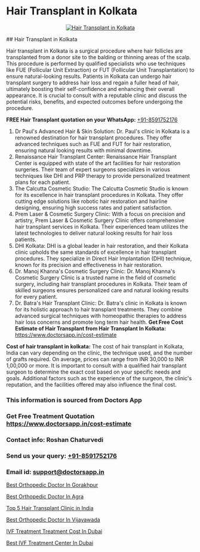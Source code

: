 # Hair Transplant in Kolkata

<p align="center">
  <a href="https://doctorsapp.co.in/treatment/hair-transplant">
    <img src="https://doctorsapp.co.in/uploads/treatment_image/transplant.jpg" alt="Hair Transplant in Kolkata">
  </a>
</p>
## Hair Transplant in Kolkata

Hair transplant in Kolkata is a surgical procedure where hair follicles are transplanted from a donor site to the balding or thinning areas of the scalp. This procedure is performed by qualified specialists who use techniques like FUE (Follicular Unit Extraction) or FUT (Follicular Unit Transplantation) to ensure natural-looking results. Patients in Kolkata can undergo hair transplant surgery to address hair loss and regain a fuller head of hair, ultimately boosting their self-confidence and enhancing their overall appearance. It is crucial to consult with a reputable clinic and discuss the potential risks, benefits, and expected outcomes before undergoing the procedure.

**FREE Hair Transplant quotation on your WhatsApp:**  [+91-8591752176](https://api.whatsapp.com/send?phone=8591752176)

1) Dr Paul's Advanced Hair & Skin Solution: Dr. Paul's clinic in Kolkata is a renowned destination for hair transplant procedures. They offer advanced techniques such as FUE and FUT for hair restoration, ensuring natural looking results with minimal downtime.
2) Renaissance Hair Transplant Center: Renaissance Hair Transplant Center is equipped with state of the art facilities for hair restoration surgeries. Their team of expert surgeons specializes in various techniques like DHI and PRP therapy to provide personalized treatment plans for each patient.
3) The Calcutta Cosmetic Studio: The Calcutta Cosmetic Studio is known for its excellence in hair transplant procedures in Kolkata. They offer cutting edge solutions like robotic hair restoration and hairline designing, ensuring high success rates and patient satisfaction.
4) Prem Laser & Cosmetic Surgery Clinic: With a focus on precision and artistry, Prem Laser & Cosmetic Surgery Clinic offers comprehensive hair transplant services in Kolkata. Their experienced team utilizes the latest technologies to deliver natural looking results for hair loss patients.
5) DHI Kolkata: DHI is a global leader in hair restoration, and their Kolkata clinic upholds the same standards of excellence in hair transplant procedures. They specialize in Direct Hair Implantation (DHI) technique, known for its precision and effectiveness in hair restoration.
6) Dr. Manoj Khanna's Cosmetic Surgery Clinic: Dr. Manoj Khanna's Cosmetic Surgery Clinic is a trusted name in the field of cosmetic surgery, including hair transplant procedures in Kolkata. Their team of skilled surgeons ensures personalized care and natural looking results for every patient.
7) Dr. Batra's Hair Transplant Clinic: Dr. Batra's clinic in Kolkata is known for its holistic approach to hair transplant treatments. They combine advanced surgical techniques with homeopathic therapies to address hair loss concerns and promote long term hair health.
**Get Free Cost Estimate of Hair Transplant from Hair Transplant In Kolkata:** https://www.doctorsapp.in/cost-estimate

**Cost of hair transplant in kolkata:**
The cost of hair transplant in Kolkata, India can vary depending on the clinic, the technique used, and the number of grafts required. On average, prices can range from INR 30,000 to INR 1,00,000 or more. It is important to consult with a qualified hair transplant surgeon to determine the exact cost based on your specific needs and goals. Additional factors such as the experience of the surgeon, the clinic's reputation, and the facilities offered may also influence the final cost.

### This information is sourced from Doctors App 
### Get Free Treatment Quotation https://www.doctorsapp.in/cost-estimate
### Contact info: Roshan Chaturvedi 
### Send us your query: [+91-8591752176](https://api.whatsapp.com/send?phone=8591752176) 
### Email id: support@doctorsapp.in

[Best Orthopedic Doctor In Gorakhpur](https://www.linkedin.com/pulse/best-orthopedic-doctor-gorakhpur-knee-replacement-treatment-ufmqe?trackingId=h5iGI8QDYvjMxGvBnO%2BWDg%3D%3D&lipi=urn%3Ali%3Apage%3Ad_flagship3_company_admin%3B%2FMzkEXxJRqGf2zEVBOlEsA%3D%3D)

[Best Orthopedic Doctor In Agra](https://www.linkedin.com/pulse/best-orthopedic-doctor-agra-doctorsapp-dhaka-gn7ve?trackingId=rSK9G4KQT7%2FIKO4KLmXMfw%3D%3D&lipi=urn%3Ali%3Apage%3Ad_flagship3_company_admin%3Bo%2BosOGJBSO63YocmsfjAZA%3D%3D)

[Top 5 Hair Transplant Clinic in India](https://medium.com/@anupkakkar5/top-5-hair-transplant-clinic-in-india-7b29150373d6)

[Best Orthopedic Doctor In Vijayawada](https://medium.com/@devenderrathi97/best-orthopedic-doctor-in-vijayawada-fa112c90f7b3)

[IVF Treatment Treatment Cost In Dubai](https://doctors-apps.github.io/doctorsapp/ivf-treatment-treatment-cost-in-dubai)

[Best IVF Treatment Center In Dubai](https://doctors-apps.github.io/doctorsapp/best-ivf-treatment-center-in-dubai)

